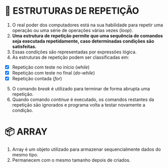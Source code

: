 # 🔁 ESTRUTURAS DE REPETIÇÃO

1. O real poder dos computadores está na sua habilidade para repetir uma operação ou uma série de operações várias vezes (_loop_).
2. **Uma estrutura de repetição permite que uma sequência de comandos seja executada repetidamente, caso determinadas condições são satisfeitas.**
3. Essas condições são representadas por expressões lógica.
4. As estruturas de repetição podem ser classificadas em:

- [x] Repetição com teste no início (_while_)
- [x] Repetição com teste no final (_do-while_)
- [x] Repetição contada (_for_)

5. O comando _break_ é utilizado para terminar de forma abrupta uma repetição.
6. Quando comando _continue_ é executado, os comandos restantes da repetição são ignorados e programa volta a testar novamente a condição.

# 📦 ARRAY

1. Array é um objeto utilizado para armazenar sequencialmente dados do mesmo tipo.
2. Permanecem com o mesmo tamanho depois de criados.
